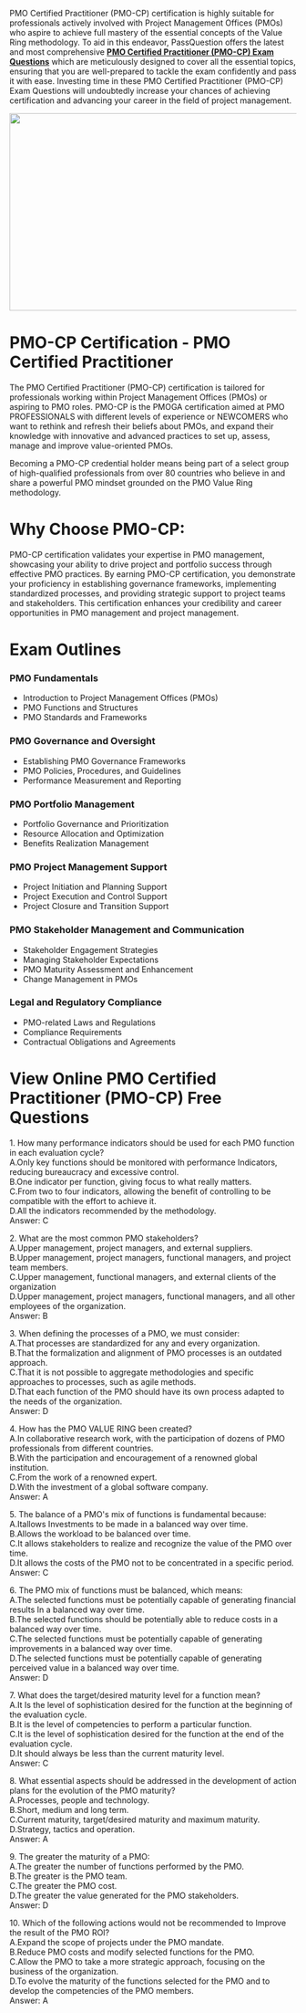 <p>PMO Certified Practitioner (PMO-CP) certification is highly suitable for professionals actively involved with Project Management Offices (PMOs) who aspire to achieve full mastery of the essential concepts of the Value Ring methodology. To aid in this endeavor, PassQuestion offers the latest and most comprehensive <strong><a href="https://www.passquestion.com/pmo-cp.html">PMO Certified Practitioner (PMO-CP) Exam Questions</a></strong> which are meticulously designed to cover all the essential topics, ensuring that you are well-prepared to tackle the exam confidently and pass it with ease. Investing time in these PMO Certified Practitioner (PMO-CP) Exam Questions will undoubtedly increase your chances of achieving certification and advancing your career in the field of project management.</p>

<p><img alt="" src="https://www.passquestion.com/uploads/pqcom/images/20240819/037735db825ae7820c5b938d498cd0d6.png" style="height:346px; width:618px" /></p>

<h1>PMO-CP Certification - PMO Certified Practitioner</h1>

<p>The PMO Certified Practitioner (PMO-CP) certification is tailored for professionals working within Project Management Offices (PMOs) or aspiring to PMO roles. PMO-CP is the PMOGA certification aimed at PMO PROFESSIONALS with different levels of experience or NEWCOMERS who want to rethink and refresh their beliefs about PMOs, and expand their knowledge with innovative and advanced practices to set up, assess, manage and improve value-oriented PMOs.</p>

<p>Becoming a PMO-CP credential holder means being part of a select group of high-qualified professionals from over 80 countries who believe in and share a powerful PMO mindset grounded on the PMO Value Ring methodology.</p>

<h1>Why Choose PMO-CP:</h1>

<p>PMO-CP certification validates your expertise in PMO management, showcasing your ability to drive project and portfolio success through effective PMO practices. By earning PMO-CP certification, you demonstrate your proficiency in establishing governance frameworks, implementing standardized processes, and providing strategic support to project teams and stakeholders. This certification enhances your credibility and career opportunities in PMO management and project management.</p>

<h1>Exam Outlines</h1>

<h3>PMO Fundamentals</h3>

<ul>
	<li>Introduction to Project Management Offices (PMOs)</li>
	<li>PMO Functions and Structures</li>
	<li>PMO Standards and Frameworks</li>
</ul>

<h3>PMO Governance and Oversight</h3>

<ul>
	<li>Establishing PMO Governance Frameworks</li>
	<li>PMO Policies, Procedures, and Guidelines</li>
	<li>Performance Measurement and Reporting</li>
</ul>

<h3>PMO Portfolio Management</h3>

<ul>
	<li>Portfolio Governance and Prioritization</li>
	<li>Resource Allocation and Optimization</li>
	<li>Benefits Realization Management</li>
</ul>

<h3>PMO Project Management Support</h3>

<ul>
	<li>Project Initiation and Planning Support</li>
	<li>Project Execution and Control Support</li>
	<li>Project Closure and Transition Support</li>
</ul>

<h3>PMO Stakeholder Management and Communication</h3>

<ul>
	<li>Stakeholder Engagement Strategies</li>
	<li>Managing Stakeholder Expectations</li>
	<li>PMO Maturity Assessment and Enhancement</li>
	<li>Change Management in PMOs</li>
</ul>

<h3>Legal and Regulatory Compliance</h3>

<ul>
	<li>PMO-related Laws and Regulations</li>
	<li>Compliance Requirements</li>
	<li>Contractual Obligations and Agreements</li>
</ul>

<h1>View Online PMO Certified Practitioner (PMO-CP) Free Questions</h1>

<p>1. How many performance indicators should be used for each PMO function in each evaluation cycle?<br />
A.Only key functions should be monitored with performance Indicators, reducing bureaucracy and excessive control.<br />
B.One indicator per function, giving focus to what really matters.<br />
C.From two to four indicators, allowing the benefit of controlling to be compatible with the effort to achieve it.<br />
D.All the indicators recommended by the methodology.<br />
Answer: C</p>

<p>2. What are the most common PMO stakeholders?<br />
A.Upper management, project managers, and external suppliers.<br />
B.Upper management, project managers, functional managers, and project team members.<br />
C.Upper management, functional managers, and external clients of the organization<br />
D.Upper management, project managers, functional managers, and all other employees of the organization.<br />
Answer: B</p>

<p>3. When defining the processes of a PMO, we must consider:<br />
A.That processes are standardized for any and every organization.<br />
B.That the formalization and alignment of PMO processes is an outdated approach.<br />
C.That it is not possible to aggregate methodologies and specific approaches to processes, such as agile methods.<br />
D.That each function of the PMO should have its own process adapted to the needs of the organization.<br />
Answer: D</p>

<p>4. How has the PMO VALUE RING been created?<br />
A.In collaborative research work, with the participation of dozens of PMO professionals from different countries.<br />
B.With the participation and encouragement of a renowned global institution.<br />
C.From the work of a renowned expert.<br />
D.With the investment of a global software company.<br />
Answer: A</p>

<p>5. The balance of a PMO&#39;s mix of functions is fundamental because:<br />
A.Itallows Investments to be made in a balanced way over time.<br />
B.Allows the workload to be balanced over time.<br />
C.It allows stakeholders to realize and recognize the value of the PMO over time.<br />
D.It allows the costs of the PMO not to be concentrated in a specific period.<br />
Answer: C</p>

<p>6. The PMO mix of functions must be balanced, which means:<br />
A.The selected functions must be potentially capable of generating financial results In a balanced way over time.<br />
B.The selected functions should be potentially able to reduce costs in a balanced way over time.<br />
C.The selected functions must be potentially capable of generating improvements in a balanced way over time.<br />
D.The selected functions must be potentially capable of generating perceived value in a balanced way over time.<br />
Answer: D</p>

<p>7. What does the target/desired maturity level for a function mean?<br />
A.It Is the level of sophistication desired for the function at the beginning of the evaluation cycle.<br />
B.It is the level of competencies to perform a particular function.<br />
C.It is the level of sophistication desired for the function at the end of the evaluation cycle.<br />
D.It should always be less than the current maturity level.<br />
Answer: C</p>

<p>8. What essential aspects should be addressed in the development of action plans for the evolution of the PMO maturity?<br />
A.Processes, people and technology.<br />
B.Short, medium and long term.<br />
C.Current maturity, target/desired maturity and maximum maturity.<br />
D.Strategy, tactics and operation.<br />
Answer: A</p>

<p>9. The greater the maturity of a PMO:<br />
A.The greater the number of functions performed by the PMO.<br />
B.The greater is the PMO team.<br />
C.The greater the PMO cost.<br />
D.The greater the value generated for the PMO stakeholders.<br />
Answer: D</p>

<p>10. Which of the following actions would not be recommended to Improve the result of the PMO ROI?<br />
A.Expand the scope of projects under the PMO mandate.<br />
B.Reduce PMO costs and modify selected functions for the PMO.<br />
C.Allow the PMO to take a more strategic approach, focusing on the business of the organization.<br />
D.To evolve the maturity of the functions selected for the PMO and to develop the competencies of the PMO members.<br />
Answer: A</p>
